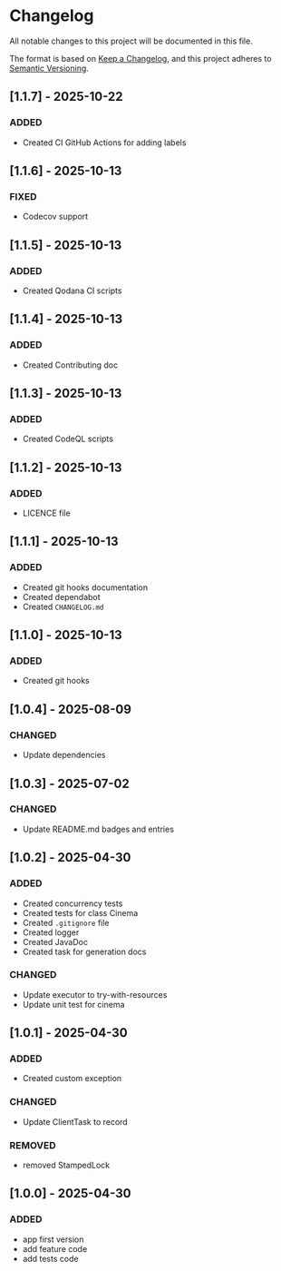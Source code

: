 # Changelog

All notable changes to this project will be documented in this file.

The format is based on [Keep a Changelog](https://keepachangelog.com/en/1.0.0/), and this project adheres
to [Semantic Versioning](https://semver.org/spec/v2.0.0.html).

## [1.1.7] - 2025-10-22

### ADDED

- Created CI GitHub Actions for adding labels

## [1.1.6] - 2025-10-13

### FIXED

- Codecov support

## [1.1.5] - 2025-10-13

### ADDED

- Created Qodana CI scripts

## [1.1.4] - 2025-10-13

### ADDED

- Created Contributing doc

## [1.1.3] - 2025-10-13

### ADDED

- Created CodeQL scripts

## [1.1.2] - 2025-10-13

### ADDED

- LICENCE file

## [1.1.1] - 2025-10-13

### ADDED

- Created git hooks documentation
- Created dependabot
- Created `CHANGELOG.md`

## [1.1.0] - 2025-10-13

### ADDED

- Created git hooks

## [1.0.4] - 2025-08-09

### CHANGED

- Update dependencies

## [1.0.3] - 2025-07-02

### CHANGED

- Update README.md badges and entries

## [1.0.2] - 2025-04-30

### ADDED

- Created concurrency tests
- Created tests for class Cinema
- Created `.gitignore` file
- Created logger
- Created JavaDoc
- Created task for generation docs

### CHANGED

- Update executor to try-with-resources
- Update unit test for cinema

## [1.0.1] - 2025-04-30

### ADDED

- Created custom exception

### CHANGED

- Update ClientTask to record

### REMOVED

- removed StampedLock

## [1.0.0] - 2025-04-30

### ADDED

- app first version
- add feature code
- add tests code
